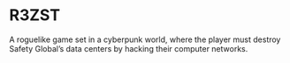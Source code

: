 # R3ZST

A roguelike game set in a cyberpunk world, where the player must destroy Safety Global’s data centers by hacking their computer networks.
